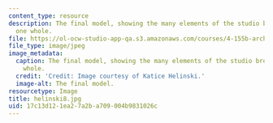 ```yaml
---
content_type: resource
description: The final model, showing the many elements of the studio brought into
  one whole.
file: https://ol-ocw-studio-app-qa.s3.amazonaws.com/courses/4-155b-architectural-design-level-iii-a-student-center-for-mit-fall-2004/17c13d121ea27a2ba709004b9831026c_helinski8.jpg
file_type: image/jpeg
image_metadata:
  caption: The final model, showing the many elements of the studio brought into one
    whole.
  credit: 'Credit: Image courtesy of Katice Helinski.'
  image-alt: The final model.
resourcetype: Image
title: helinski8.jpg
uid: 17c13d12-1ea2-7a2b-a709-004b9831026c
---
```

